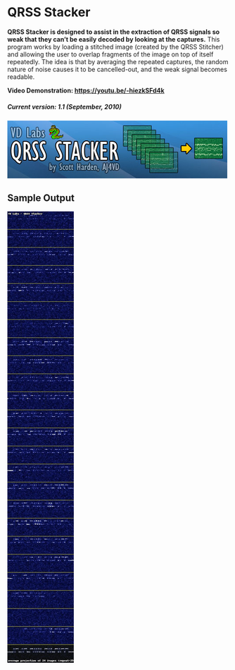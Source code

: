 # QRSS Stacker

**QRSS Stacker is designed to assist in the extraction of QRSS signals so weak that they can’t be easily decoded by looking at the captures.** This program works by loading a stitched image (created by the QRSS Stitcher) and allowing the user to overlap fragments of the image on top of itself repeatedly. The idea is that by averaging the repeated captures, the random nature of noise causes it to be cancelled-out, and the weak signal becomes readable.

**Video Demonstration: https://youtu.be/-hiezkSFd4k**

##### Current version: 1.1 (September, 2010)
![](/img/logo_vdstacker.jpg)

## Sample Output
![](/img/qrss_stacked_projection.jpg)
